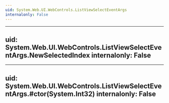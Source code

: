 ```yaml
---
uid: System.Web.UI.WebControls.ListViewSelectEventArgs
internalonly: False
---
```


---
uid: System.Web.UI.WebControls.ListViewSelectEventArgs.NewSelectedIndex
internalonly: False
---

---
uid: System.Web.UI.WebControls.ListViewSelectEventArgs.#ctor(System.Int32)
internalonly: False
---
